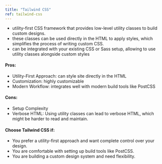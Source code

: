 ```yaml
---
title: "Tailwind CSS"
ref: tailwind-css
---
```


- utility-first CSS framework that provides low-level utility classes to build custom designs.
- these classes can be used directly in the HTML to apply styles, which simplifies the process of writing custom CSS.
- can be integrated with your existing CSS or Sass setup, allowing to use utility classes alongside custom styles

#### Pros:
- Utility-First Approach: can style site directly in the HTML
- Customization: highly customizable
- Modern Workflow: integrates well with modern build tools like PostCSS

#### Cons:
- Setup Complexity
- Verbose HTML: Using utility classes can lead to verbose HTML, which might be harder to read and maintain.

#### Choose Tailwind CSS if:
- You prefer a utility-first approach and want complete control over your design.
- You are comfortable with setting up build tools like PostCSS.
- You are building a custom design system and need flexibility.
